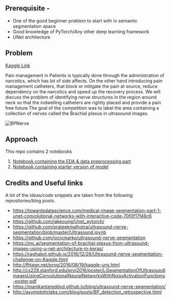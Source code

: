 ## Prerequisite - 
* One of the good beginner problem to start with in semantic segmentation space
* Good knowledge of PyTorch/Any other deep learning framework
* UNet architecture
 
## Problem

[Kaggle Link](https://www.kaggle.com/c/ultrasound-nerve-segmentation)

Pain management in Patients is typically done through the administration of narcotics, which has lot of side affects. On the other hand introducing pain management catheters, that block or mitigate the pain at source, reduce dependency on the narcotics and speed up the recovery process. We will discuss the problem of identifying nerve structures in the region around neck so that the indwelling catheters are rightly placed and provide a pain free future.The goal of the competition was to label the area containing a collection of nerves called the Brachial plexus in ultrasound images.

![BPNerve](https://manikantareddyd.github.io/assets/posts/2016-11-16-ultrasound-nerve-segmentation/Brachial_Plexus.jpg)


## Approach 
This repo contains 2 notebooks

1. [Notebook containing the EDA & data preprocessing part](https://github.com/MohitTare/deepimpact_medicalimaging-ultrasoundnerveseg/blob/master/0_EDA%20and%20Data%20Preprocessing.ipynb)
2. [Notebook containing starter version of model](https://github.com/MohitTare/deepimpact_medicalimaging-ultrasoundnerveseg/blob/master/1_Ultrasound_Nerve_segmentation.ipynb)

## Credits and Useful links
A lot of the ideas/code snippets are taken from the following repositories/blog posts. 
* https://towardsdatascience.com/medical-image-segmentation-part-1-unet-convolutional-networks-with-interactive-code-70f0f17f46c6 
* https://github.com/jakeoung/Unet_pytorch/ 
* https://github.com/prateekmalhotra/ultrasound-nerve-segmentation/blob/master/Ultrasound.ipynb 
* https://github.com/jocicmarko/ultrasound-nerve-segmentation 
* https://mc.ai/segmentation-of-brachial-plexus-from-ultrasound-images-using-u-net-architecture-in-keras/ 
* https://raghakot.github.io/2016/12/26/Ultrasound-nerve-segmentation-challenge-on-Kaggle.html 
* http://fhtagn.net/prog/2016/08/19/kaggle-uns.html 
* http://cs229.stanford.edu/proj2016/poster/LiSegmentationOfUltrasoundImagesUsingConvolutionalNeuralNetworksWithNoisyActivationFunctions-poster.pdf 
* https://manikantareddyd.github.io/blog/ultrasound-nerve-segmentation/ 
* http://asymptoticlabs.com/blog/posts/BP_detection_retrospective.html 

